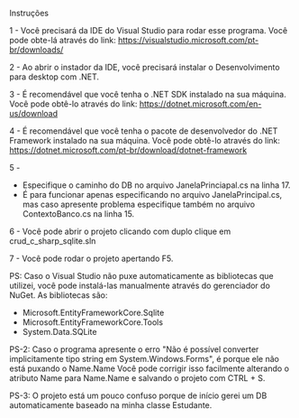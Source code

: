 Instruções

1 - Você precisará da IDE do Visual Studio para rodar esse programa.
Você pode obte-lá através do link: https://visualstudio.microsoft.com/pt-br/downloads/

2 - Ao abrir o instador da IDE, você precisará instalar o Desenvolvimento para desktop com .NET.

3 - É recomendável que você tenha o .NET SDK instalado na sua máquina.
Você pode obtê-lo através do link: https://dotnet.microsoft.com/en-us/download

4 - É recomendável que você tenha o pacote de desenvolvedor do .NET Framework instalado na sua máquina.
Você pode obtê-lo através do link: https://dotnet.microsoft.com/pt-br/download/dotnet-framework

5 -
- Especifique o caminho do DB no arquivo JanelaPrinciapal.cs na linha 17.
- É para funcionar apenas especificando no arquivo JanelaPrincipal.cs, mas caso apresente problema especifique também no arquivo ContextoBanco.cs na linha 15.

6 - Você pode abrir o projeto clicando com duplo clique em crud_c_sharp_sqlite.sln

7 - Você pode rodar o projeto apertando F5.

PS:
Caso o Visual Studio não puxe automaticamente as bibliotecas que utilizei, você pode instalá-las manualmente através do gerenciador do NuGet.
As bibliotecas são:

- Microsoft.EntityFrameworkCore.Sqlite
- Microsoft.EntityFrameworkCore.Tools
- System.Data.SQLite

PS-2:
Caso o programa apresente o erro "Não é possível converter implicitamente tipo string em System.Windows.Forms", é porque ele não está puxando o Name.Name
Você pode corrigir isso facilmente alterando o atributo Name para Name.Name e salvando o projeto com CTRL + S.

PS-3:
O projeto está um pouco confuso porque de início gerei um DB automaticamente baseado na minha classe Estudante.